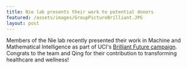 ```yaml
---
title: Nie lab presents their work to potential donors
featured: /assets/images/GroupPictureBrilliant.JPG
layout: post
---
```


Members of the Nie lab recently presented their work in Machine and Mathematical Intelligence as part of UCI's [Brilliant Future campaign](https://brilliantfuture.uci.edu/transforming-healthcare-and-wellness/). Congrats to the team and Qing for their contribution to transforming healthcare and wellness!
